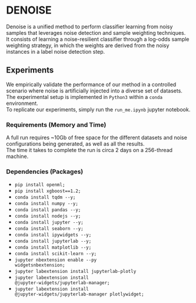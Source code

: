 # DENOISE

Denoise is a unified method to perform classifier learning from noisy samples that leverages noise detection and sample weighting techniques.</br>
It consists of learning a noise-resilient classifier through a log-odds sample weighting strategy, in which the weights are derived from the noisy instances in a label noise detection step.</br>


## Experiments
We empirically validate the performance of our method in a controlled scenario where noise is artificially injected into a diverse set of datasets.</br>
The experimental setup is implemented in <code>Python3</code> within a <code>conda</code> environment.</br>
To replicate our experiments, simply run the <code>run_me.ipynb</code> jupyter notebook.</br>

### Requirements (Memory and Time)
A full run requires ~10Gb of free space for the different datasets and noise configurations being generated, as well as all the results.</br>
The time it takes to complete the run is circa 2 days on a 256-thread machine.

### Dependencies (Packages)
* <code>pip install openml;</code>
* <code>pip install xgboost==1.2;</code> 
* <code>conda install tqdm --y;</code>
* <code>conda install numpy --y;</code>
* <code>conda install pandas --y;</code>
* <code>conda install nodejs --y;</code>
* <code>conda install jupyter --y;</code>
* <code>conda install seaborn --y;</code>
* <code>conda install ipywidgets --y;</code>
* <code>conda install jupyterlab --y;</code>
* <code>conda install matplotlib --y;</code>
* <code>conda install scikit-learn --y;</code>
* <code>jupyter nbextension enable --py widgetsnbextension;</code>
* <code>jupyter labextension install jupyterlab-plotly</code>
* <code>jupyter labextension install @jupyter-widgets/jupyterlab-manager;</code>
* <code>jupyter labextension install @jupyter-widgets/jupyterlab-manager plotlywidget;</code>
